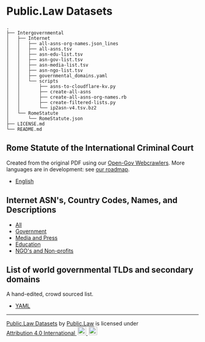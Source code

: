 # Public.Law Datasets

```
.
├── Intergovernmental
│   ├── Internet
│   │   ├── all-asns-org-names.json_lines
│   │   ├── all-asns.tsv
│   │   ├── asn-edu-list.tsv
│   │   ├── asn-gov-list.tsv
│   │   ├── asn-media-list.tsv
│   │   ├── asn-ngo-list.tsv
│   │   ├── governmental_domains.yaml
│   │   └── scripts
│   │       ├── asns-to-cloudflare-kv.py
│   │       ├── create-all-asns
│   │       ├── create-all-asns-org-names.rb
│   │       ├── create-filtered-lists.py
│   │       └── ip2asn-v4.tsv.bz2
│   └── RomeStatute
│       └── RomeStatute.json
├── LICENSE.md
└── README.md
```


## Rome Statute of the International Criminal Court

Created from the original PDF using our [Open-Gov Webcrawlers](https://github.com/public-law/open-gov-crawlers).
More languages are in development: see
[our roadmap](https://github.com/orgs/public-law/projects/9/views/2).

* [English](https://github.com/public-law/datasets/blob/master/Intergovernmental/RomeStatute/RomeStatute.json)


## Internet ASN's, Country Codes, Names, and Descriptions

* [All](https://github.com/public-law/datasets/blob/master/Intergovernmental/Internet/all-asns.tsv)
* [Government](https://github.com/public-law/datasets/blob/master/Intergovernmental/Internet/asn-gov-list.tsv)
* [Media and Press](https://github.com/public-law/datasets/blob/master/Intergovernmental/Internet/asn-media-list.tsv)
* [Education](https://github.com/public-law/datasets/blob/master/Intergovernmental/Internet/asn-edu-list.tsv)
* [NGO's and Non-profits](https://github.com/public-law/datasets/blob/master/Intergovernmental/Internet/asn-ngo-list.tsv)


## List of world governmental TLDs and secondary domains

A hand-edited, crowd sourced list. 

* [YAML](https://github.com/public-law/datasets/blob/master/Intergovernmental/Internet/governmental_domains.yaml)
 



----

<p xmlns:cc="http://creativecommons.org/ns#" xmlns:dct="http://purl.org/dc/terms/">
  
  <a property="dct:title" rel="cc:attributionURL" href="https://github.com/public-law/datasets">Public.Law Datasets</a> by <a rel="cc:attributionURL dct:creator" property="cc:attributionName" href="https://public.law">Public.Law</a> is licensed under <a href="http://creativecommons.org/licenses/by/4.0/?ref=chooser-v1" target="_blank" rel="license noopener noreferrer" style="display:inline-block;">Attribution 4.0 International
    <img style="height:22px!important;margin-left:3px;" src="https://mirrors.creativecommons.org/presskit/icons/cc.svg">
    <img style="height:22px!important; margin-left:3px;" src="https://mirrors.creativecommons.org/presskit/icons/by.svg">
  </a>
  
</p>
